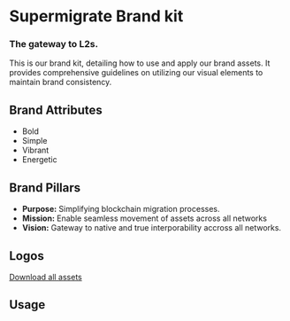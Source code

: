 # Supermigrate Brand kit
### The gateway to L2s.

This is our brand kit, detailing how to use and apply our brand assets. It provides comprehensive guidelines on utilizing our visual elements to maintain brand consistency.

## Brand Attributes
- Bold
- Simple
- Vibrant
- Energetic

## Brand Pillars

- **Purpose:** Simplifying blockchain migration processes.
- **Mission:** Enable seamless movement of assets across all networks
- **Vision:** Gateway to native and true interporability accross all networks.

## Logos

[Download all assets](https://drive.google.com/file/d/1hz73W0A59BikAkvCN01Uy0GpB41Qcbr4/view?usp=drivesdk)

## Usage
